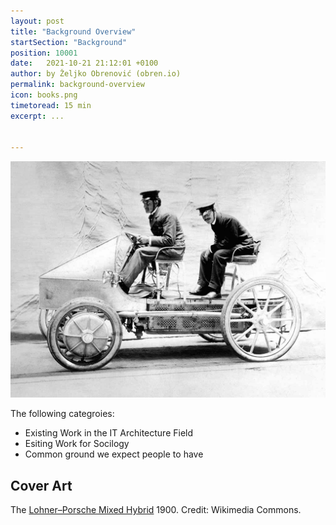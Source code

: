 ```yaml
---
layout: post
title: "Background Overview"
startSection: "Background"
position: 10001
date:   2021-10-21 21:12:01 +0100
author: by Željko Obrenović (obren.io)
permalink: background-overview
icon: books.png
timetoread: 15 min
excerpt: ...


---
```

![](assets/images/hybrid-vehicles-a-short-history-of-the-alternative-drive_4.jpeg)

The following categroies:
* Existing Work in the IT Architecture Field
* Esiting Work for Socilogy
* Common ground we expect people to have

## Cover Art

The [Lohner–Porsche Mixed Hybrid](https://en.wikipedia.org/wiki/Lohner%E2%80%93Porsche) 1900. Credit: Wikimedia Commons.
